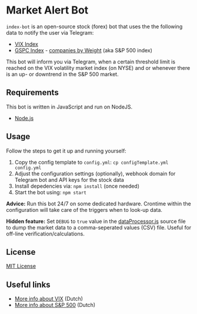 # Market Alert Bot

`index-bot` is an open-source stock (forex) bot that uses the the following data to notify the user via Telegram:

* [VIX Index](http://www.cboe.com/products/vix-index-volatility/volatility-indexes)
* [GSPC Index](https://finance.yahoo.com/quote/%5EGSPC/) - [companies by Weight](https://www.slickcharts.com/sp500) (aka S&P 500 index)

This bot will inform you via Telegram, when a certain threshold limit is reached on the VIX volatility market index (on NYSE)
and or whenever there is an up- or downtrend in the S&P 500 market.

## Requirements

This bot is written in JavaScript and run on NodeJS.

* [Node.js](https://nodejs.org/en/download/)

## Usage

Follow the steps to get it up and running yourself:

1. Copy the config template to `config.yml`: `cp configTemplate.yml config.yml`
2. Adjust the configuration settings (optionally), webhook domain for Telegram bot and API keys for the stock data
3. Install depedencies via: `npm install` (once needed)
4. Start the bot using: `npm start`

**Advice:** Run this bot 24/7 on some dedicated hardware. Crontime within the configuration will take care of the triggers when to look-up data.

**Hidden feature:** Set `DEBUG` to `true` value in the [dataProcessor.js](src/dataProcessor.js) source file to dump the market data to a comma-seperated values (CSV) file. Useful for off-line verification/calculations.

## License 

[MIT License](LICENSE)

## Useful links

* [More info about VIX](https://www.veb.net/artikel/06263/7-vragen-over-de-vix-index) (Dutch)
* [More info about S&P 500](https://www.lynx.nl/kennis/artikelen/sp-500-index-alles-populairste-speler/) (Dutch)